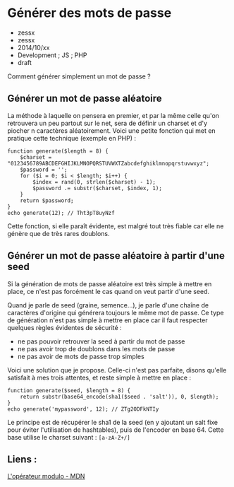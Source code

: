 # Générer des mots de passe
- zessx
- zessx
- 2014/10/xx
- Development ; JS ; PHP
- draft

Comment générer simplement un mot de passe ?

## Générer un mot de passe aléatoire

La méthode à laquelle on pensera en premier, et par la même celle qu'on retrouvera un peu partout sur le net, sera de définir un charset et d'y piocher n caractères aléatoirement. Voici une petite fonction qui met en pratique cette technique (exemple en PHP) :

	function generate($length = 8) {
		$charset = "0123456789ABCDEFGHIJKLMNOPQRSTUVWXTZabcdefghiklmnopqrstuvwxyz";
		$password = '';
		for ($i = 0; $i < $length; $i++) {
			$index = rand(0, strlen($charset) - 1); 
			$password .= substr($charset, $index, 1); 
		}
		return $password;
	}
	echo generate(12); // Tht3pT8uyNzf 

Cette fonction, si elle paraît évidente, est malgré tout très fiable car elle ne génère que de très rares doublons. 

## Générer un mot de passe aléatoire à partir d'une seed

Si la génération de mots de passe aléatoire est très simple à mettre en place, ce n'est pas forcément le cas quand on veut partir d'une seed. 

Quand je parle de seed (graine, semence...), je parle d'une chaîne de caractères d'origine qui générera toujours le même mot de passe. Ce type de génération n'est pas simple à mettre en place car il faut respecter quelques règles évidentes de sécurité :

- ne pas pouvoir retrouver la seed à partir du mot de passe
- ne pas avoir trop de doublons dans les mots de passe
- ne pas avoir de mots de passe trop simples

Voici une solution que je propose. Celle-ci n'est pas parfaite, disons qu'elle satisfait à mes trois attentes, et reste simple à mettre en place :

	function generate($seed, $length = 8) {
		return substr(base64_encode(sha1($seed . 'salt')), 0, $length);
	}
	echo generate('mypassword', 12); // ZTg2ODFkNTIy 

Le principe est de récupérer le sha1 de la seed (en y ajoutant un salt fixe pour éviter l'utilisation de hashtables), puis de l'encoder en base 64. Cette base utilise le charset suivant : `[a-zA-Z+/]`


## Liens :
[L'opérateur modulo - MDN](https://developer.mozilla.org/en-US/docs/Web/JavaScript/Reference/Operators/Arithmetic_Operators#.25_.28Modulus.29)   